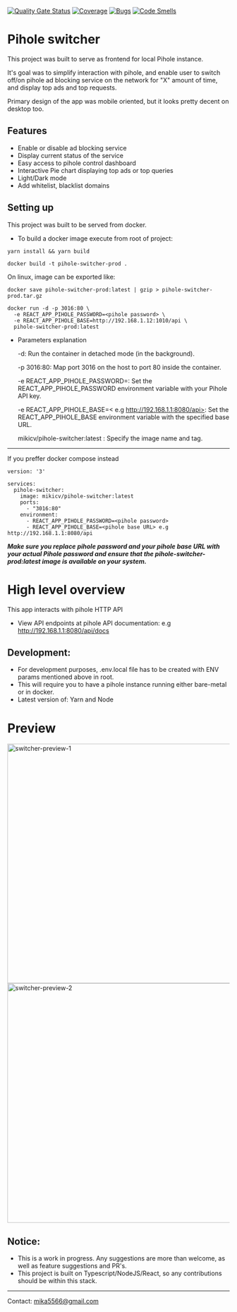 [![Quality Gate Status](https://sonarcloud.io/api/project_badges/measure?project=mikicvi_pihole-switcher&metric=alert_status)](https://sonarcloud.io/summary/new_code?id=mikicvi_pihole-switcher) [![Coverage](https://sonarcloud.io/api/project_badges/measure?project=mikicvi_pihole-switcher&metric=coverage)](https://sonarcloud.io/summary/new_code?id=mikicvi_pihole-switcher) [![Bugs](https://sonarcloud.io/api/project_badges/measure?project=mikicvi_pihole-switcher&metric=bugs)](https://sonarcloud.io/summary/new_code?id=mikicvi_pihole-switcher) [![Code Smells](https://sonarcloud.io/api/project_badges/measure?project=mikicvi_pihole-switcher&metric=code_smells)](https://sonarcloud.io/summary/new_code?id=mikicvi_pihole-switcher)

# Pihole switcher

This project was built to serve as frontend for local Pihole instance.

It's goal was to simplify interaction with pihole, and enable user to switch off/on pihole ad blocking service on the network for "X" amount of time, and display top ads and top requests.

Primary design of the app was mobile oriented, but it looks pretty decent on desktop too.

## Features

-   Enable or disable ad blocking service
-   Display current status of the service
-   Easy access to pihole control dashboard
-   Interactive Pie chart displaying top ads or top queries
-   Light/Dark mode
-   Add whitelist, blacklist domains

## Setting up

This project was built to be served from docker.

-   To build a docker image execute from root of project:

`yarn install && yarn build`

`docker build -t pihole-switcher-prod .`

On linux, image can be exported like:

`docker save pihole-switcher-prod:latest | gzip > pihole-switcher-prod.tar.gz`

```
docker run -d -p 3016:80 \
  -e REACT_APP_PIHOLE_PASSWORD=<pihole password> \
  -e REACT_APP_PIHOLE_BASE=http://192.168.1.12:1010/api \
  pihole-switcher-prod:latest
```

-   Parameters explanation

    -d: Run the container in detached mode (in the background).

    -p 3016:80: Map port 3016 on the host to port 80 inside the container.

    -e REACT_APP_PIHOLE_PASSWORD=<pihole password>: Set the REACT_APP_PIHOLE_PASSWORD environment variable with your Pihole API key.

    -e REACT_APP_PIHOLE_BASE=< e.g http://192.168.1.1:8080/api>: Set the REACT_APP_PIHOLE_BASE environment variable with the specified base URL.

    mikicv/pihole-switcher:latest : Specify the image name and tag.

---

If you preffer docker compose instead

```docker compose
version: '3'

services:
  pihole-switcher:
    image: mikicv/pihole-switcher:latest
    ports:
      - "3016:80"
    environment:
      - REACT_APP_PIHOLE_PASSWORD=<pihole password>
      - REACT_APP_PIHOLE_BASE=<pihole base URL> e.g http://192.168.1.1:8080/api
```

**_Make sure you replace pihole password and your pihole base URL with your actual Pihole password and ensure that the pihole-switcher-prod:latest image is available on your system._**

# High level overview

This app interacts with pihole HTTP API

-   View API endpoints at pihole API documentation: e.g http://192.168.1.1:8080/api/docs

## Development:

-   For development purposes, .env.local file has to be created with ENV params mentioned above in root.
-   This will require you to have a pihole instance running either bare-metal or in docker.
-   Latest version of: Yarn and Node

# Preview

<img width="543" alt="switcher-preview-1" src="https://github.com/mikicvi/pihole-switcher/assets/88291034/92129741-993b-45a3-a902-614ddfbc9414">
<img width="543" alt="switcher-preview-2" src="https://github.com/mikicvi/pihole-switcher/assets/88291034/bf67b1b4-b7e7-480c-be2f-3ff7cabed6ef">

## Notice:

-   This is a work in progress. Any suggestions are more than welcome, as well as feature suggestions and PR's.
-   This project is built on Typescript/NodeJS/React, so any contributions should be within this stack.

---

Contact: <mika5566@gmail.com>
